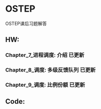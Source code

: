 # OSTEP
OSTEP课后习题解答


## HW: 
### Chapter_7_进程调度: 介绍 已更新


### Chapter_8_调度: 多级反馈队列 已更新


### Chapter_9_调度: 比例份额 已更新


## Code: 
